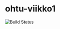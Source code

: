 # ohtu-viikko1

[![Build Status](https://travis-ci.org/mattikan/ohtu-viikko1.svg?branch=master)](https://travis-ci.org/mattikan/ohtu-viikko1)

